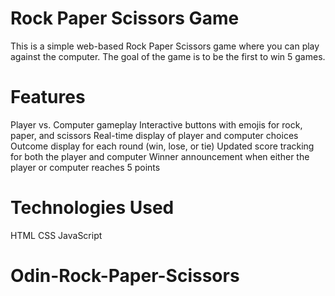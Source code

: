 # Rock Paper Scissors Game

This is a simple web-based Rock Paper Scissors game where you can play against the computer. The goal of the game is to be the first to win 5 games.

# Features

Player vs. Computer gameplay
Interactive buttons with emojis for rock, paper, and scissors
Real-time display of player and computer choices
Outcome display for each round (win, lose, or tie)
Updated score tracking for both the player and computer
Winner announcement when either the player or computer reaches 5 points

# Technologies Used

HTML
CSS
JavaScript

# Odin-Rock-Paper-Scissors
